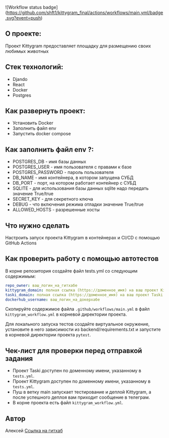 ![Workflow status badge]
(https://github.com/shft1/kittygram_final/actions/workflows/main.yml/badge.svg?event=push)

## О проекте:
Проект Kittygram предоставляет площадку для размещению своих любимых животных

## Стек технологий:
- Djando
- React
- Docker
- Postgres

## Как развернуть проект:
- Установить Docker
- Заполнить файл env
- Запустить docker compose 

## Как заполнить файл env ?:
- POSTGRES_DB - имя базы данных 
- POSTGRES_USER - имя пользователя с правами к базе
- POSTGRES_PASSWORD - пароль пользователя
- DB_NAME - имя контейнера, в котором запущена СУБД
- DB_PORT - порт, на котором работает контейнер с СУБД
- SQLITE - для использования базы данных sqlite надо передать значение True/true
- SECRET_KEY - для секретного ключа
- DEBUG - что включения режима отладки значение True/true
- ALLOWED_HOSTS - разрешенные хосты

## Что нужно сделать

Настроить запуск проекта Kittygram в контейнерах и CI/CD с помощью GitHub Actions

## Как проверить работу с помощью автотестов

В корне репозитория создайте файл tests.yml со следующим содержимым:
```yaml
repo_owner: ваш_логин_на_гитхабе
kittygram_domain: полная ссылка (https://доменное_имя) на ваш проект Kittygram
taski_domain: полная ссылка (https://доменное_имя) на ваш проект Taski
dockerhub_username: ваш_логин_на_докерхабе
```

Скопируйте содержимое файла `.github/workflows/main.yml` в файл `kittygram_workflow.yml` в корневой директории проекта.

Для локального запуска тестов создайте виртуальное окружение, установите в него зависимости из backend/requirements.txt и запустите в корневой директории проекта `pytest`.

## Чек-лист для проверки перед отправкой задания

- Проект Taski доступен по доменному имени, указанному в `tests.yml`.
- Проект Kittygram доступен по доменному имени, указанному в `tests.yml`.
- Пуш в ветку main запускает тестирование и деплой Kittygram, а после успешного деплоя вам приходит сообщение в телеграм.
- В корне проекта есть файл `kittygram_workflow.yml`.

## Автор 
Алексей
[Ссылка на гитхаб](https://github.com/shft1)

